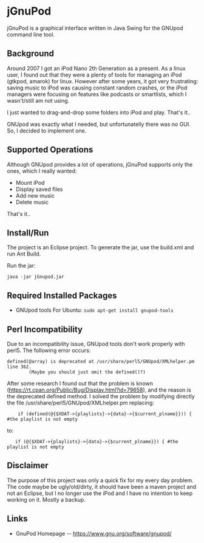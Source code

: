 jGnuPod
===============

jGnuPod is a graphical interface written in Java Swing for the GNUpod command line tool.


Background
-----
Around 2007 I got an iPod Nano 2th Generation as a present. As a linux user, I found out that they were a plenty of tools for managing an iPod (gtkpod, amarok) for linux. However after some years, it got very frustrating: saving music to iPod was causing constant random crashes, or the iPod managers were focusing on features like podcasts or smartlists, which I wasn't/still am not using.

I just wanted to drag-and-drop some folders into iPod and play. That's it..

GNUpod was exactly what I needed, but unfortunatelly there was no GUI. So, I decided to implement one.


Supported Operations
-----
Although GNUpod provides a lot of operations, jGnuPod supports only the ones, which I really wanted:
* Mount iPod
* Display saved files
* Add new music
* Delete music

That's it..

Install/Run
-----
The project is an Eclipse project. 
To generate the jar, use the build.xml and run Ant Build.

Run the jar:
```
java -jar jGnupod.jar
```


Required Installed Packages
-----
* GNUpod tools
For Ubuntu: `sudo apt-get install gnupod-tools`


Perl Incompatibility
-----
Due to an incompatibility issue, GNUpod tools don't work properly with perl5.
The following error occurs:

```
defined(@array) is deprecated at /usr/share/perl5/GNUpod/XMLhelper.pm line 362.
        (Maybe you should just omit the defined()?)
```

After some research I found out that the problem is known (https://rt.cpan.org/Public/Bug/Display.html?id=79658),
and the reason is the deprecated defined method. I solved the problem by modifying directly the file /usr/share/perl5/GNUpod/XMLhelper.pm
replacing:

```
    if (defined(@{$XDAT->{playlists}->{data}->{$current_plname}})) { #the playlist is not empty
```

to:

```
   if (@{$XDAT->{playlists}->{data}->{$current_plname}}) { #the playlist is not empty
```


Disclaimer
-----
The purpose of this project was only a quick fix for my every day problem. The code maybe be ugly/old/dirty, it should have been a maven project and not an Eclipse, but I no longer use the iPod and I have no intention to keep working on it. Mostly a backup.



Links
-----
* GnuPod Homepage -- https://www.gnu.org/software/gnupod/
